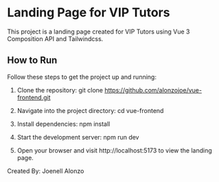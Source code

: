 # Landing Page for VIP Tutors

This project is a landing page created for VIP Tutors using Vue 3 Composition API and Tailwindcss.

## How to Run

Follow these steps to get the project up and running:

1. Clone the repository:
   git clone https://github.com/alonzojoe/vue-frontend.git

2. Navigate into the project directory:
   cd vue-frontend

3. Install dependencies:
   npm install

4. Start the development server:
   npm run dev

5. Open your browser and visit http://localhost:5173 to view the landing page.

Created By: Joenell Alonzo
